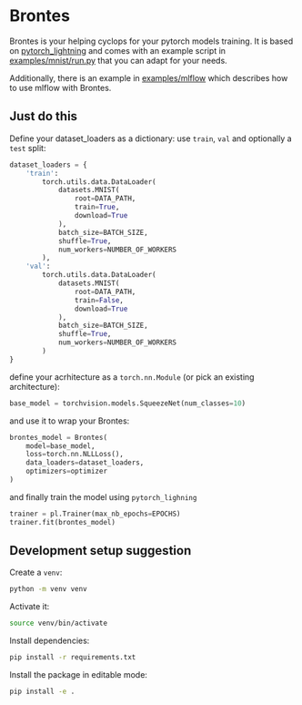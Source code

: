 # Brontes

Brontes is your helping cyclops for your pytorch models training.
It is based on [pytorch_lightning](https://github.com/williamFalcon/pytorch-lightning)
and comes with an example script in [examples/mnist/run.py](examples/mnist/run.py) that you can adapt for your needs.

Additionally, there is an example in [examples/mlflow](examples/mlflow) which describes how to use mlflow with Brontes. 

## Just do this

Define your dataset_loaders as a dictionary: use `train`, `val` and optionally a `test` split:

```python
dataset_loaders = {
    'train':
        torch.utils.data.DataLoader(
            datasets.MNIST(
                root=DATA_PATH,
                train=True,
                download=True
            ),
            batch_size=BATCH_SIZE,
            shuffle=True,
            num_workers=NUMBER_OF_WORKERS
        ),
    'val':
        torch.utils.data.DataLoader(
            datasets.MNIST(
                root=DATA_PATH,
                train=False,
                download=True
            ),
            batch_size=BATCH_SIZE,
            shuffle=True,
            num_workers=NUMBER_OF_WORKERS
        )
}
```

define your acrhitecture as a `torch.nn.Module` (or pick an existing architecture):

```python
base_model = torchvision.models.SqueezeNet(num_classes=10)
```

and use it to wrap your Brontes:

```python
brontes_model = Brontes(
    model=base_model,
    loss=torch.nn.NLLLoss(),
    data_loaders=dataset_loaders,
    optimizers=optimizer
)
```

and finally train the model using `pytorch_lighning`

```python
trainer = pl.Trainer(max_nb_epochs=EPOCHS)
trainer.fit(brontes_model)
```



## Development setup suggestion

Create a `venv`:

```sh
python -m venv venv
```

Activate it:

```sh
source venv/bin/activate
```

Install dependencies:

```sh
pip install -r requirements.txt
```

Install the package in editable mode:

```sh
pip install -e .
```
